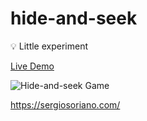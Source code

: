 # hide-and-seek
:bulb: Little experiment 

[Live Demo](https://sergiss.github.io/hide-and-seek/)

![Hide-and-seek Game](https://github.com/sergiss/hide-and-seek/blob/master/hide-and-seek.gif?raw=true)

https://sergiosoriano.com/
